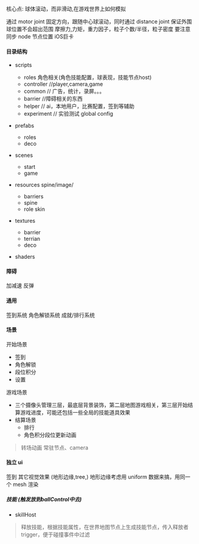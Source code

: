 核心点: 球体滚动，而非滑动,在游戏世界上如何模拟

通过 motor joint 固定方向，跟随中心球滚动，同时通过 distance joint 保证外围球位置不会超出范围
摩擦力,力矩，重力因子，粒子个数/半径，粒子密度
要注意同步 node 节点位置
iOS巨卡

#### 目录结构

- scripts

  - roles 角色相关(角色技能配置，球表现，技能节点host)
  - controller //player,camera,game
  - common // 广告，统计，录屏。。。
  - barrier //障碍相关的东西
  - helper // ai，本地用户，比赛配置，签到等辅助
  - experiment // 实验测试
    global
    config

- prefabs

  - roles
  - deco

- scenes

  - start
  - game

- resources spine/image/
  - barriers
  - spine
  - role skin

- textures

  - barrier
  - terrian
  - deco

- shaders


#### 障碍

加减速
反弹

#### 通用

签到系统
角色解锁系统
成就/排行系统

#### 场景

开始场景

- 签到
- 角色解锁
- 段位积分
- 设置

游戏场景

- 三个摄像头管理三层，最底层背景装饰，第二层地图游戏相关，第三层开始结算游戏进度，可能还包括一些全局的技能道具效果
- 结算场景
  - 排行
  - 角色积分段位更新动画

> 转场动画 常驻节点、camera

#### 独立 ui

签到
其它视觉效果 (地形边缘,tree,)
地形边缘考虑用 uniform 数据来搞，用同一个 mesh 渲染


##### 技能 (触发放到ballControl中去)

- skillHost 

> 释放技能，根据技能属性，在世界地图节点上生成技能节点，传入释放者 trigger，便于碰撞事件中过滤


